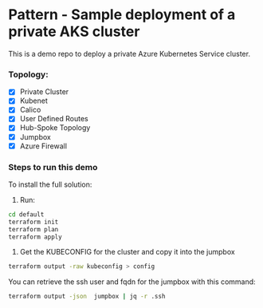 # Pattern - Sample deployment of a private AKS cluster

This is a demo repo to deploy a private Azure Kubernetes Service cluster.

### Topology: 

 - [x] Private Cluster
 - [x] Kubenet
 - [x] Calico
 - [x] User Defined Routes
 - [x] Hub-Spoke Topology
 - [x] Jumpbox
 - [x] Azure Firewall
 
### Steps to run this demo

To install the full solution:

1. Run:

```bash
cd default
terraform init
terraform plan
terraform apply
```

1. Get the KUBECONFIG for the cluster and copy it into the jumpbox

```bash
terraform output -raw kubeconfig > config
```

You can retrieve the ssh user and fqdn for the jumpbox with this command:

```bash
terraform output -json  jumpbox | jq -r .ssh
```